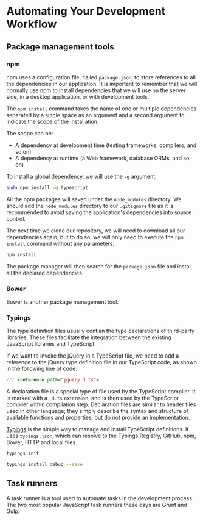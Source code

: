 # Automating Your Development Workflow

##

## Package management tools

### npm

npm uses a configuration file, called `package.json`, to store references to all the dependencies in our application.
It is important to remember that we will normally use npm to install dependencies that we will use on the server side,
in a desktop application, or with development tools.

The `npm install` command takes the name of one or multiple dependencies separated by a single space as an argument and
a second argument to indicate the scope of the installation.

The scope can be:
* A dependency at development time (testing frameworks, compilers, and so on)
* A dependency at runtime (a Web framework, database ORMs, and so on)

To install a global dependency, we will use the `-g` argument:
```bash
sudo npm install -g typescript
```

All the npm packages will saved under the `node_modules` directory.
We should add the `node_modules` directory to our `.gitignore` file as it is recommended to avoid saving the
application's dependencies into source control.

The next time we clone our repository, we will need to download all our dependencies again, but to do so, we will only
need to execute the `npm install` command without any parameters:
```bash
npm install
```
The package manager will then search for the `package.json` file and install all the declared dependencies.

### Bower

Bower is another package management tool.

### Typings

The type definition files usually contian the type declarations of third-party libraries.
These files facilitate the integration between the existing JavaScript libraries and TypeScript.

If we want to invoke the jQuery in a TypeScript file, we need to add a reference to the jQuery type definition file in our TypeScript code, as shown in
the following line of code:
```typescript
/// <reference path="jquery.d.ts">
```

A declaration file is a special type of file used by the TypeScript compiler.
It is marked with a `.d.ts` extension, and is then used by the TypeScript compiler within compilation step.
Declaration files are similar to header files used in other language; they simply describe the syntax and structure of
available functions and properties, but do not provide an implementation.

[Typings](https://github.com/typings/typings) is the simple way to manage and install TypeScript definitions.
It uses `typings.json`, which can resolve to the Typings Registry, GitHub, npm, Bower, HTTP and local files.

```bash
typings init

typings install debug --save
```

## Task runners

A task runner is a tool used to automate tasks in the development process.
The two most popular JavaScript task runners these days are Grunt and Gulp.
